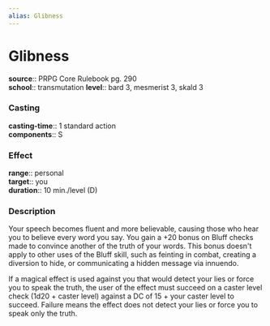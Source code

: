 ```yaml
---
alias: Glibness
---
```


# Glibness 

**source**:: PRPG Core Rulebook pg. 290  
**school**:: transmutation
**level**:: bard 3, mesmerist 3, skald 3

### Casting 

**casting-time**:: 1 standard action  
**components**:: S

### Effect 

**range**:: personal  
**target**:: you  
**duration**:: 10 min./level (D)

### Description 

Your speech becomes fluent and more believable, causing those who hear you to believe every word you say. You gain a +20 bonus on Bluff checks made to convince another of the truth of your words. This bonus doesn't apply to other uses of the Bluff skill, such as feinting in combat, creating a diversion to hide, or communicating a hidden message via innuendo.  
  
If a magical effect is used against you that would detect your lies or force you to speak the truth, the user of the effect must succeed on a caster level check (1d20 + caster level) against a DC of 15 + your caster level to succeed. Failure means the effect does not detect your lies or force you to speak only the truth.
